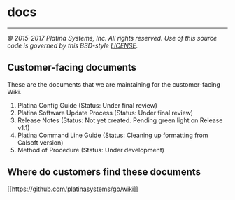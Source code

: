 # docs

---

*&copy; 2015-2017 Platina Systems, Inc. All rights reserved.
Use of this source code is governed by this BSD-style [LICENSE].*

[LICENSE]: ../LICENSE

## Customer-facing documents
These are the documents that we are maintaining for the customer-facing Wiki.
1. Platina Config Guide (Status: Under final review)
2. Platina Software Update Process (Status: Under final review)
3. Release Notes (Status: Not yet created. Pending green light on Release v1.1)
4. Platina Command Line Guide (Status: Cleaning up formatting from Calsoft version)
5. Method of Procedure (Status: Under development)

## Where do customers find these documents
[[https://github.com/platinasystems/go/wiki]]
